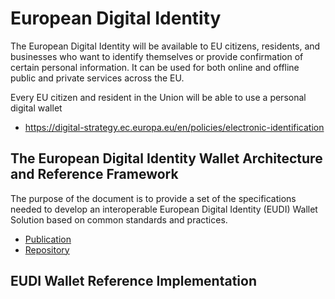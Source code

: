 # European Digital Identity

The European Digital Identity will be available to EU citizens, residents, and businesses who want to identify themselves or provide confirmation of certain personal information. It can be used for both online and offline public and private services across the EU.

Every EU citizen and resident in the Union will be able to use a personal digital wallet

* https://digital-strategy.ec.europa.eu/en/policies/electronic-identification


## The European Digital Identity Wallet Architecture and Reference Framework
The purpose of the document is to provide a set of the specifications needed to develop an interoperable European Digital Identity (EUDI) Wallet Solution based on common standards and practices.

* [Publication](https://digital-strategy.ec.europa.eu/en/library/european-digital-identity-wallet-architecture-and-reference-framework) 
* [Repository](https://github.com/eu-digital-identity-wallet/architecture-and-reference-framework)

## EUDI Wallet Reference Implementation
